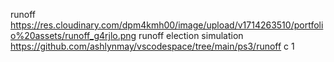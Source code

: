 runoff
https://res.cloudinary.com/dpm4kmh00/image/upload/v1714263510/portfolio%20assets/runoff_g4rjlo.png
runoff election simulation
https://github.com/ashlynmay/vscodespace/tree/main/ps3/runoff
c
1